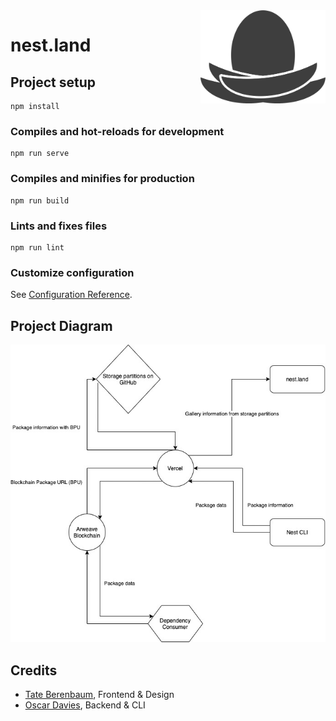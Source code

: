 <img src="/src/assets/nest_light_mono.png" align="right" width="200">

# nest.land

## Project setup
```
npm install
```

### Compiles and hot-reloads for development
```
npm run serve
```

### Compiles and minifies for production
```
npm run build
```

### Lints and fixes files
```
npm run lint
```

### Customize configuration
See [Configuration Reference](https://cli.vuejs.org/config/).

## Project Diagram
<img src="/src/assets/nest_diagram.jpg">

## Credits

* [Tate Berenbaum](https://github.com/tbaumer22), Frontend & Design
* [Oscar Davies](https://github.com/zorbyte), Backend & CLI
